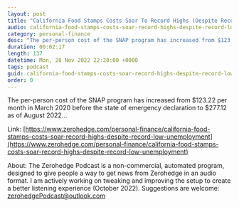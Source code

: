 ```yaml
---
layout: post
title: "California Food Stamps Costs Soar To Record Highs (Despite Record Low Unemployment)"
audio: california-food-stamps-costs-soar-record-highs-despite-record-low-unemployment-0
category: personal-finance
desc: "The per-person cost of the SNAP program has increased from $123.22 per month in March 2020 before the state of emergency declaration to $277.12 as of August 2022..."
duration: 00:02:17
length: 137
datetime: Mon, 28 Nov 2022 22:20:00 +0000
tags: podcast
guid: california-food-stamps-costs-soar-record-highs-despite-record-low-unemployment-0
order: 0
---
```

The per-person cost of the SNAP program has increased from $123.22 per month in March 2020 before the state of emergency declaration to $277.12 as of August 2022...

Link: [https://www.zerohedge.com/personal-finance/california-food-stamps-costs-soar-record-highs-despite-record-low-unemployment](https://www.zerohedge.com/personal-finance/california-food-stamps-costs-soar-record-highs-despite-record-low-unemployment)

About: The Zerohedge Podcast is a non-commercial, automated program, designed to give people a way to get news from Zerohedge in an audio format.  I am actively working on tweaking and improving the setup to create a better listening experience (October 2022).  Suggestions are welcome: [zerohedgePodcast@outlook.com](mailto:zerohedgePodcast@outlook.com)